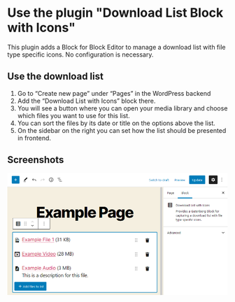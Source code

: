 # Use the plugin "Download List Block with Icons"

This plugin adds a Block for Block Editor to manage a download list with file type specific icons. No configuration is necessary.

## Use the download list

1. Go to “Create new page” under “Pages” in the WordPress backend
2. Add the “Download List with Icons” block there.
3. You will see a button where you can open your media library and choose which files you want to use for this list.
4. You can sort the files by its date or title on the options above the list.
5. On the sidebar on the right you can set how the list should be presented in frontend.

## Screenshots

[![Download List with Icons](../assets/screenshot-2.png)](https://github.com/threadi/downloadlist/blob/master/assets/screenshot-2.png)
